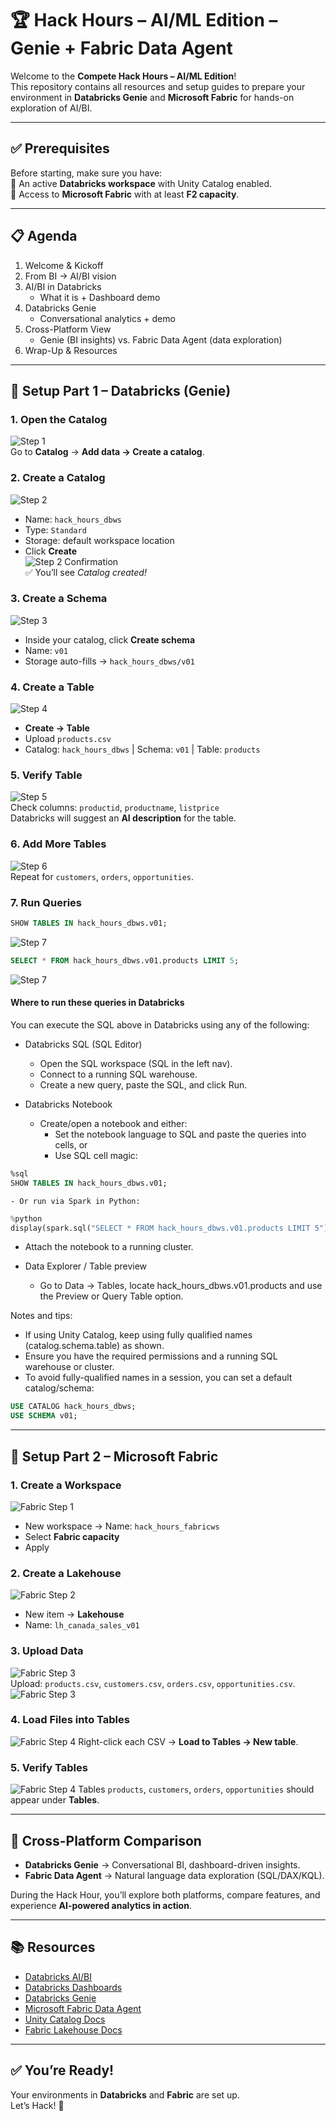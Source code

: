# 🏆 Hack Hours – AI/ML Edition – Genie + Fabric Data Agent

Welcome to the **Compete Hack Hours – AI/ML Edition**!  
This repository contains all resources and setup guides to prepare your environment in **Databricks Genie** and **Microsoft Fabric** for hands-on exploration of AI/BI.  

---

## ✅ Prerequisites
Before starting, make sure you have:  
 🔹 An active **Databricks workspace** with Unity Catalog enabled.  
 🔹 Access to **Microsoft Fabric** with at least **F2 capacity**.  

---

## 📋 Agenda
1. Welcome & Kickoff  
2. From BI → AI/BI vision  
3. AI/BI in Databricks  
   - What it is + Dashboard demo  
4. Databricks Genie  
   - Conversational analytics + demo  
5. Cross-Platform View  
   - Genie (BI insights) vs. Fabric Data Agent (data exploration)  
6. Wrap-Up & Resources  

---

## 🚀 Setup Part 1 – Databricks (Genie)

### 1. Open the **Catalog**
![Step 1](media/4fa91bcd-c573-401e-bdae-8a414e4611b2.png)  
Go to **Catalog** → **Add data → Create a catalog**.  

### 2. Create a Catalog
![Step 2](media/efb7952c-2f2b-4cac-b58a-4e488ae5c3f7.png)  
- Name: `hack_hours_dbws`  
- Type: `Standard`  
- Storage: default workspace location  
- Click **Create**  
![Step 2 Confirmation](media/b73147e6-80d0-49cf-bce9-88993ec40147.png)  
✅ You’ll see *Catalog created!*  

### 3. Create a Schema
![Step 3](media/04845176-2bd2-4f20-b757-f639755e4ac9.png)  
- Inside your catalog, click **Create schema**  
- Name: `v01`  
- Storage auto-fills → `hack_hours_dbws/v01`  

### 4. Create a Table
![Step 4](media/fadb002b-b8eb-43d0-85ca-300e3020f1b0.png)  
- **Create → Table**  
- Upload `products.csv`  
- Catalog: `hack_hours_dbws` | Schema: `v01` | Table: `products`  

### 5. Verify Table
![Step 5](media/00f13b4a-74c6-4634-bedb-c0a0e055a219.png)  
Check columns: `productid`, `productname`, `listprice`  
Databricks will suggest an **AI description** for the table.  

### 6. Add More Tables
![Step 6](media/90ffe617-74cb-495f-9dc1-5af014239f89.png)  
Repeat for `customers`, `orders`, `opportunities`.  

### 7. Run Queries
```sql
SHOW TABLES IN hack_hours_dbws.v01;
```
![Step 7](media/show-tables.png)
```sql
SELECT * FROM hack_hours_dbws.v01.products LIMIT 5;
```
![Step 7](media/products-table.png)

#### Where to run these queries in Databricks

You can execute the SQL above in Databricks using any of the following:

- Databricks SQL (SQL Editor)
  - Open the SQL workspace (SQL in the left nav).
  - Connect to a running SQL warehouse.
  - Create a new query, paste the SQL, and click Run.

- Databricks Notebook
  - Create/open a notebook and either:
    - Set the notebook language to SQL and paste the queries into cells, or
    - Use SQL cell magic:
```sql
%sql
SHOW TABLES IN hack_hours_dbws.v01;
```
    - Or run via Spark in Python:
```python
%python
display(spark.sql("SELECT * FROM hack_hours_dbws.v01.products LIMIT 5"))
```
  - Attach the notebook to a running cluster.

- Data Explorer / Table preview
  - Go to Data -> Tables, locate hack_hours_dbws.v01.products and use the Preview or Query Table option.

Notes and tips:
- If using Unity Catalog, keep using fully qualified names (catalog.schema.table) as shown.
- Ensure you have the required permissions and a running SQL warehouse or cluster.
- To avoid fully-qualified names in a session, you can set a default catalog/schema:
```sql
USE CATALOG hack_hours_dbws;
USE SCHEMA v01;
```

---

## 🚀 Setup Part 2 – Microsoft Fabric

### 1. Create a Workspace
![Fabric Step 1](media/5c41513a-29bf-4ded-ad2f-2d9c34f096d8.png)  
- New workspace → Name: `hack_hours_fabricws`  
- Select **Fabric capacity**  
- Apply  

### 2. Create a Lakehouse
![Fabric Step 2](media/9aa16a30-9fa5-424d-b6e4-b3d4bd4fb8f2.png)  
- New item → **Lakehouse**  
- Name: `lh_canada_sales_v01`  

### 3. Upload Data
![Fabric Step 3](media/41226fb0-a5c1-45f0-9bba-8f9147e29e34.png)  
Upload: `products.csv`, `customers.csv`, `orders.csv`, `opportunities.csv`.  
![Fabric Step 3](media/a876c128-2a93-4176-9f58-aea9595b9613.png)  

### 4. Load Files into Tables
![Fabric Step 4](media/00bb60e9-398c-4073-93a3-513f1640af85.png) 
Right-click each CSV → **Load to Tables → New table**.  

### 5. Verify Tables
![Fabric Step 4](media/02a3f0f4-d4b4-46ee-9620-0e674fe70f23.png) 
Tables `products`, `customers`, `orders`, `opportunities` should appear under **Tables**.  

---

## 🔄 Cross-Platform Comparison

- **Databricks Genie** → Conversational BI, dashboard-driven insights.  
- **Fabric Data Agent** → Natural language data exploration (SQL/DAX/KQL).  

During the Hack Hour, you’ll explore both platforms, compare features, and experience **AI-powered analytics in action**.  

---

## 📚 Resources
- [Databricks AI/BI](https://learn.microsoft.com/en-us/azure/databricks/ai-bi/)  
- [Databricks Dashboards](https://learn.microsoft.com/en-us/azure/databricks/dashboards/) 
- [Databricks Genie](https://learn.microsoft.com/en-us/azure/databricks/genie/)  
- [Microsoft Fabric Data Agent](https://learn.microsoft.com/en-us/fabric/data-science/concept-data-agent)  
- [Unity Catalog Docs](https://learn.microsoft.com/azure/databricks/data-governance/unity-catalog/)  
- [Fabric Lakehouse Docs](https://learn.microsoft.com/fabric/data-engineering/lakehouse-overview)  

---

## ✅ You’re Ready!
Your environments in **Databricks** and **Fabric** are set up.  
Let’s Hack! 🚀
